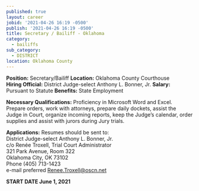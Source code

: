 ```yaml
---
published: true
layout: career
jobid: '2021-04-26 16:19 -0500'
publish: '2021-04-26 16:19 -0500'
title: Secretary / Bailiff - Oklahoma
category:
  - bailiffs
sub_category:
  - DISTRICT
location: Oklahoma County
---
```

**Position:** Secretary/Bailiff
**Location:** Oklahoma County Courthouse		
**Hiring Official:** District Judge-select Anthony L. Bonner, Jr.
**Salary:** Pursuant to Statute
**Benefits:** State Employment

**Necessary Qualifications:** Proficiency in Microsoft Word and Excel.  Prepare orders, work with attorneys, prepare daily dockets, assist the Judge in Court, organize incoming reports, keep the Judge’s calendar, order supplies and assist with jurors during Jury trials.

**Applications:** Resumes should be sent to:  
District Judge-select Anthony L. Bonner, Jr.  
c/o Ren&eacute;e Troxell, Trial Court Administrator  
321 Park Avenue, Room 322   
Oklahoma City, OK  73102  
Phone (405) 713-1423  
e-mail preferred [Renee.Troxell@oscn.net](mailto:Renee.Troxell@oscn.net)

**START DATE June 1, 2021**
